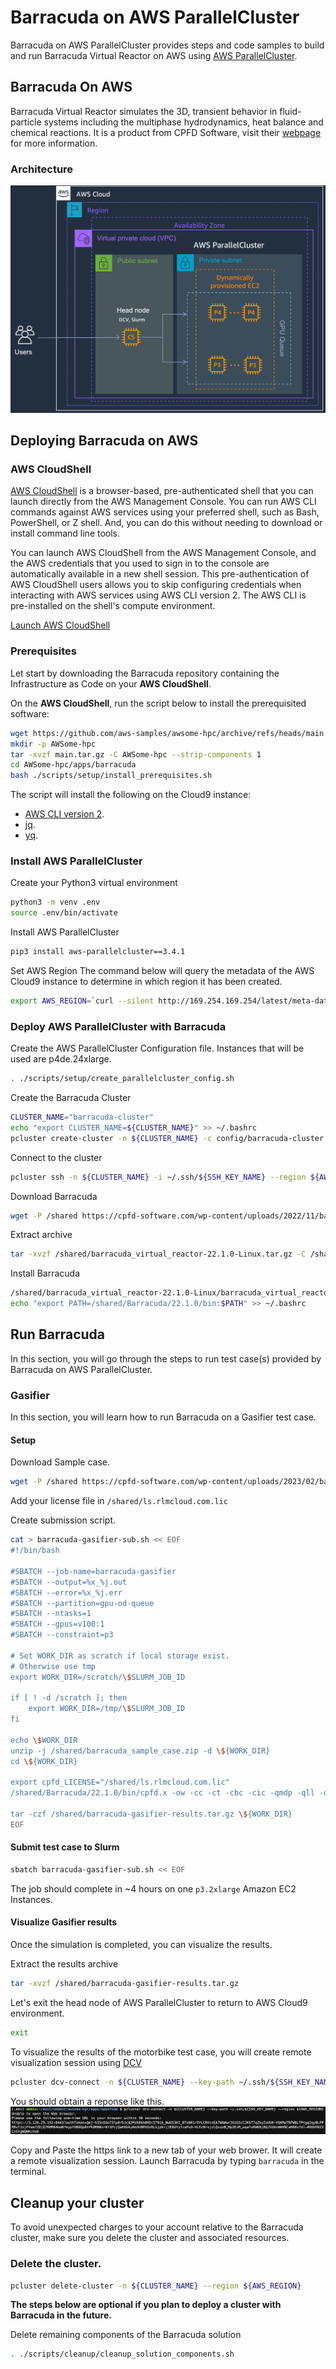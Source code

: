 # Barracuda on AWS ParallelCluster

Barracuda on AWS ParallelCluster provides steps and code samples to build and run Barracuda Virtual Reactor on AWS using [AWS ParallelCluster](<https://docs.aws.amazon.com/parallelcluster/>).

## Barracuda On AWS

Barracuda Virtual Reactor simulates the 3D, transient behavior in fluid-particle systems including the multiphase hydrodynamics, heat balance and chemical reactions.
It is a product from CPFD Software, visit their [webpage](https://cpfd-software.com/) for more information.

### Architecture

![Barracuda ParallelCluster Architecture](<docs/images/barracuda_architecture.png>)

## Deploying Barracuda on AWS

### AWS CloudShell

[AWS CloudShell](<https://docs.aws.amazon.com/cloudshell/latest/userguide/welcome.html>) is a browser-based, pre-authenticated shell that you can launch directly from the AWS Management Console.
You can run AWS CLI commands against AWS services using your preferred shell, such as Bash, PowerShell, or Z shell.
And, you can do this without needing to download or install command line tools.

You can launch AWS CloudShell from the AWS Management Console, and the AWS credentials that you used to sign in to the console are automatically available in a new shell session.
This pre-authentication of AWS CloudShell users allows you to skip configuring credentials when interacting with AWS services using AWS CLI version 2.
The AWS CLI is pre-installed on the shell's compute environment.

[Launch AWS CloudShell](<https://console.aws.amazon.com/cloudshell/home>)


### Prerequisites

Let start by downloading the Barracuda repository containing the Infrastructure as Code on your **AWS CloudShell**.

On the **AWS CloudShell**, run the script below to install the prerequisited software:

```bash
wget https://github.com/aws-samples/awsome-hpc/archive/refs/heads/main.tar.gz
mkdir -p AWSome-hpc
tar -xvzf main.tar.gz -C AWSome-hpc --strip-components 1
cd AWSome-hpc/apps/barracuda
bash ./scripts/setup/install_prerequisites.sh
```

The script will install the following on the Cloud9 instance:

- [AWS CLI version 2](<https://docs.aws.amazon.com/cli/latest/userguide/install-cliv2.html>).
- [jq](<https://stedolan.github.io/jq/>).
- [yq](<https://github.com/mikefarah/yq>).

### Install AWS ParallelCluster

Create your Python3 virtual environment

```bash
python3 -m venv .env
source .env/bin/activate
```

Install AWS ParallelCluster

```bash
pip3 install aws-parallelcluster==3.4.1
```

Set AWS Region
The command below will query the metadata of the AWS Cloud9 instance to determine in which region it has been created.

```bash
export AWS_REGION=`curl --silent http://169.254.169.254/latest/meta-data/placement/region`
```

### Deploy AWS ParallelCluster with Barracuda

Create the AWS ParallelCluster Configuration file.
Instances that will be used are p4de.24xlarge.

```bash
. ./scripts/setup/create_parallelcluster_config.sh
```

Create the Barracuda Cluster

```bash
CLUSTER_NAME="barracuda-cluster"
echo "export CLUSTER_NAME=${CLUSTER_NAME}" >> ~/.bashrc
pcluster create-cluster -n ${CLUSTER_NAME} -c config/barracuda-cluster.yaml --region ${AWS_REGION}
```

Connect to the cluster

```bash
pcluster ssh -n ${CLUSTER_NAME} -i ~/.ssh/${SSH_KEY_NAME} --region ${AWS_REGION}
```

Download Barracuda
```bash
wget -P /shared https://cpfd-software.com/wp-content/uploads/2022/11/barracuda_virtual_reactor-22.1.0-Linux.tar.gz
```

Extract archive
```bash
tar -xvzf /shared/barracuda_virtual_reactor-22.1.0-Linux.tar.gz -C /shared
```

Install Barracuda
```bash
/shared/barracuda_virtual_reactor-22.1.0-Linux/barracuda_virtual_reactor-22.1.0-Linux.run install --default-answer --accept-licenses --confirm-command --root /shared/Barracuda/22.1.0
echo "export PATH=/shared/Barracuda/22.1.0/bin:$PATH" >> ~/.bashrc
```

## Run Barracuda

In this section, you will go through the steps to run test case(s) provided by Barracuda on AWS ParallelCluster.

### Gasifier

In this section, you will learn how to run Barracuda on a Gasifier test case.

#### Setup

Download Sample case.
```bash
wget -P /shared https://cpfd-software.com/wp-content/uploads/2023/02/barracuda_sample_case.zip
```

Add your license file in `/shared/ls.rlmcloud.com.lic`

Create submission script.
```bash
cat > barracuda-gasifier-sub.sh << EOF
#!/bin/bash

#SBATCH --job-name=barracuda-gasifier
#SBATCH --output=%x_%j.out
#SBATCH --error=%x_%j.err
#SBATCH --partition=gpu-od-queue
#SBATCH --ntasks=1
#SBATCH --gpus=v100:1
#SBATCH --constraint=p3

# Set WORK_DIR as scratch if local storage exist.
# Otherwise use tmp
export WORK_DIR=/scratch/\$SLURM_JOB_ID

if [ ! -d /scratch ]; then
    export WORK_DIR=/tmp/\$SLURM_JOB_ID
fi

echo \$WORK_DIR
unzip -j /shared/barracuda_sample_case.zip -d \${WORK_DIR}
cd \${WORK_DIR}

export cpfd_LICENSE="/shared/ls.rlmcloud.com.lic"
/shared/Barracuda/22.1.0/bin/cpfd.x -ow -cc -ct -cbc -cic -qmdp -qll -qfe -gpu -d0 -fallback quit gasifier.prj

tar -czf /shared/barracuda-gasifier-results.tar.gz \${WORK_DIR}
EOF
```

#### Submit test case to Slurm

```bash
sbatch barracuda-gasifier-sub.sh << EOF
```

The job should complete in ~4 hours on one `p3.2xlarge` Amazon EC2 Instances.

#### Visualize Gasifier results

Once the simulation is completed, you can visualize the results.

Extract the results archive
```bash
tar -xvzf /shared/barracuda-gasifier-results.tar.gz
```

Let's exit the head node of AWS ParallelCluster to return to AWS Cloud9 environment.
```bash
exit
```

To visualize the results of the motorbike test case, you will create remote visualization session using [DCV](https://aws.amazon.com/hpc/dcv/)
```bash
pcluster dcv-connect -n ${CLUSTER_NAME} --key-path ~/.ssh/${SSH_KEY_NAME} --region ${AWS_REGION}
```

You should obtain a reponse like this.
![DCV link](<docs/images/dcv_connect.png>)

Copy and Paste the https link to a new tab of your web brower.
It will create a remote visualization session.
Launch Barracuda by typing `barracuda` in the terminal.

## Cleanup your cluster

To avoid unexpected charges to your account relative to the Barracuda cluster, make sure you delete the cluster and associated resources.

### Delete the cluster.

```bash
pcluster delete-cluster -n ${CLUSTER_NAME} --region ${AWS_REGION}
```

**The steps below are optional if you plan to deploy a cluster with Barracuda in the future.**

Delete remaining components of the Barracuda solution

```bash
. ./scripts/cleanup/cleanup_solution_components.sh
```

